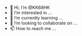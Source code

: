 - 👋 Hi, I’m @KK68HK
- 👀 I’m interested in ...
- 🌱 I’m currently learning ...
- 💞️ I’m looking to collaborate on ...
- 📫 How to reach me ...

<!---
KK68HK/KK68HK is a ✨ special ✨ repository because its `README.md` (this file) appears on your GitHub profile.
You can click the Preview link to take a look at your changes.
--->
